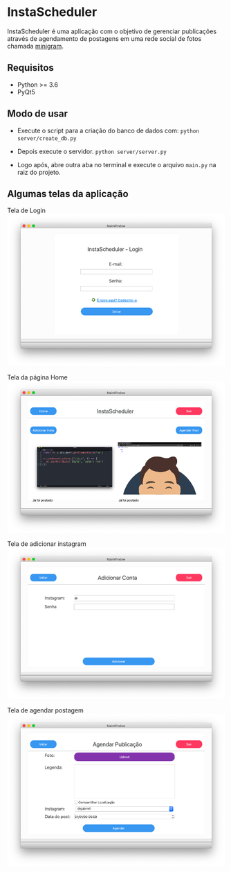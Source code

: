 # InstaScheduler

InstaScheduler é uma aplicação com o objetivo de gerenciar publicações através de agendamento de postagens em uma rede social de fotos chamada [minigram](https://github.com/lucasbezerra26/minigram).

## Requisitos

- Python >= 3.6
- PyQt5

## Modo de usar

- Execute o script para a criação do banco de dados com: ```python server/create_db.py```

- Depois execute o servidor. ```python server/server.py```

- Logo após, abre outra aba no terminal e execute o arquivo ```main.py``` na raiz do projeto.

## Algumas telas da aplicação

Tela de Login
![Tela de Login](https://github.com/gabrielloliveira/instascheduler/blob/master/screens/static/img/tela-1.png)

Tela da página Home
![Tela Home](https://github.com/gabrielloliveira/instascheduler/blob/master/screens/static/img/tela-2.png)

Tela de adicionar instagram
![Tela de adicionar instagram](https://github.com/gabrielloliveira/instascheduler/blob/master/screens/static/img/tela-3.png)

Tela de agendar postagem
![Tela de agendar postagem](https://github.com/gabrielloliveira/instascheduler/blob/master/screens/static/img/tela-4.png)
